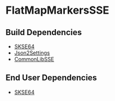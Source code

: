 # FlatMapMarkersSSE

## Build Dependencies
* [SKSE64](https://skse.silverlock.org/)
* [Json2Settings](https://github.com/SniffleMan/Json2Settings)
* [CommonLibSSE](https://github.com/SniffleMan/CommonLibSSE)

## End User Dependencies
* [SKSE64](https://skse.silverlock.org/)
